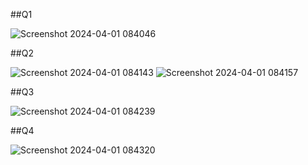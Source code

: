 
##Q1

![Screenshot 2024-04-01 084046](https://github.com/emman0000/OOP/assets/142867499/3e518ffc-1358-48e4-a6cf-1f41c388609d)

##Q2


![Screenshot 2024-04-01 084143](https://github.com/emman0000/OOP/assets/142867499/94ed1845-0027-4bd2-859c-d4c49f7d8f9c)
![Screenshot 2024-04-01 084157](https://github.com/emman0000/OOP/assets/142867499/1186a510-46b3-4520-bede-6d96f2437fc7)


##Q3

![Screenshot 2024-04-01 084239](https://github.com/emman0000/OOP/assets/142867499/a281a546-c579-416a-b633-6bf48ea8caa2)


##Q4

![Screenshot 2024-04-01 084320](https://github.com/emman0000/OOP/assets/142867499/7b05e88c-5cf2-4869-9721-41fa55eda3d3)
